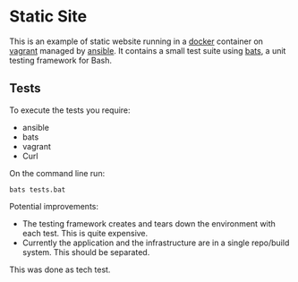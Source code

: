Static Site
===========

This is an example of static website running in a [docker](https://www.docker.com/) container on [vagrant](https://www.vagrantup.com/) managed by
[ansible](https://www.ansible.com/). It contains a small test suite using [bats](https://github.com/sstephenson/bats), a unit testing framework for Bash.

Tests
-----

To execute the tests you require:

 * ansible
 * bats
 * vagrant
 * Curl

On the command line run:

```
bats tests.bat
```

Potential improvements:

 * The testing framework creates and tears down the environment with each test. This is quite expensive.
 * Currently the application and the infrastructure are in a single repo/build system. This should be separated.

This was done as tech test.
